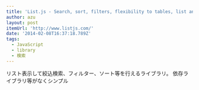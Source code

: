 ```yaml
---
title: 'List.js - Search, sort, filters, flexibility to tables, list and more!'
author: azu
layout: post
itemUrl: 'http://www.listjs.com/'
date: '2014-02-08T16:37:18.789Z'
tags:
  - JavaScript
  - library
  - 検索
---
```

リスト表示して絞込検索、フィルター、ソート等を行えるライブラリ。
依存ライブラリ等がなくシンプル
